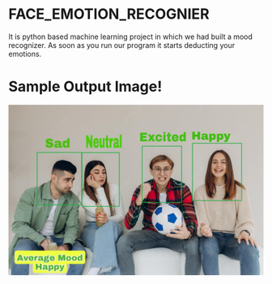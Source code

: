 # FACE_EMOTION_RECOGNIER
It is python based machine learning project in which we had built a mood recognizer. As soon as you run our program it starts deducting your emotions.


# Sample Output Image!

![Sample Image](Demo_image.jpg)
